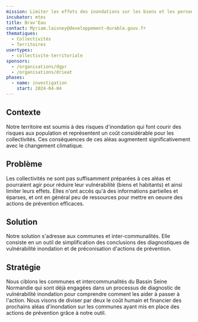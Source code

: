 ```yaml
---
mission: Limiter les effets des inondations sur les biens et les personnes sur les communes et intercommunalités
incubator: mtes
title: Brav'Eau
contact: Myriam.laisney@developpement-durable.gouv.fr
thematiques:
  - Collectivités
  - Territoires
usertypes:
  - collectivite-territoriale
sponsors:
  - /organisations/dgpr
  - /organisations/drieat
phases:
  - name: investigation
    start: 2024-04-04
---
```

## Contexte

Notre territoire est soumis à des risques d'inondation qui font courir des risques aux population et représentent un coût considérable pour les collectivités. Ces conséquences de ces aléas augmentent significativement avec le changement climatique. 

## Problème

Les collectivités ne sont pas suffisamment préparées à ces aléas et pourraient agir pour réduire leur vulnérabilité (biens et habitants) et ainsi limiter leurs effets. Elles n'ont accés qu'à des informations partielles et éparses, et ont en général peu de ressources pour mettre en oeuvre des actions de prévention efficaces.

## Solution

Notre solution s'adresse aux communes et inter-communalités. Elle consiste en un outil de simplification des conclusions des diagnostiques de vulnérabilité inondation et de préconisation d'actions de prévention.

## Stratégie

Nous ciblons les communes et intercommunalités du Bassin Seine Normandie qui sont déjà engagées dans un processus de diagnostic de vulnérabilité inondation pour comprendre comment les aider à passer à l'action.
Nous visons de diviser par deux le coût humain et financier des prochains aléas d'inondation sur les communes ayant mis en place des actions de prévention grâce à notre outil.